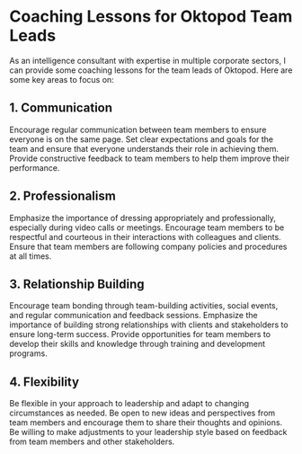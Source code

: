 # Coaching Lessons for Oktopod Team Leads

As an intelligence consultant with expertise in multiple corporate sectors, I can provide some coaching lessons for the team leads of Oktopod. Here are some key areas to focus on:

## 1. Communication
Encourage regular communication between team members to ensure everyone is on the same page.
Set clear expectations and goals for the team and ensure that everyone understands their role in achieving them.
Provide constructive feedback to team members to help them improve their performance.

## 2. Professionalism
Emphasize the importance of dressing appropriately and professionally, especially during video calls or meetings.
Encourage team members to be respectful and courteous in their interactions with colleagues and clients.
Ensure that team members are following company policies and procedures at all times.

## 3. Relationship Building
Encourage team bonding through team-building activities, social events, and regular communication and feedback sessions.
Emphasize the importance of building strong relationships with clients and stakeholders to ensure long-term success.
Provide opportunities for team members to develop their skills and knowledge through training and development programs.

## 4. Flexibility
Be flexible in your approach to leadership and adapt to changing circumstances as needed.
Be open to new ideas and perspectives from team members and encourage them to share their thoughts and opinions.
Be willing to make adjustments to your leadership style based on feedback from team members and other stakeholders.
